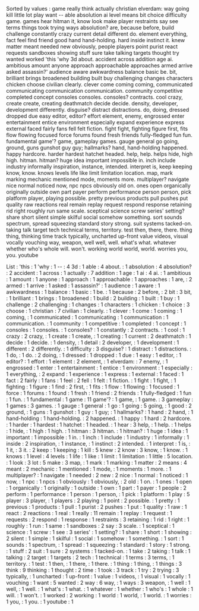 Sorted by values :
game really think actually christian elverdam: way going kill little lot play want -- able absolution ai level means bit choice difficulty game. games hear hitman it, know look make player restraints say see terms things took trying ways absolution? are, because before, build challenge constantly crazy current detail different do. element everything, fact feel find friend good hand hand-holding. hard inside instinct it. knew matter meant needed new obviously, people players point purist react requests sandboxes showing stuff sure take talking targets thought try wanted worked 'this 'why 3d about. accident across addition age ai. ambitious amount anyone approach approachable approaches armed arrive asked assassin?' audience aware awkwardness balance basic be. bit, brilliant brings broadened building built buy challenging changes characters chicken choose civilian clearly. clever come coming coming, communicated communicating communication communication. community competitive completed concept consoles consoles. consoles? contracts. cool crazy, create create, creating deathmatch decide decide. density, developer, development differently. disguise? distract distractions. do, doing, dressed dropped due easy editor, editor? effort element, enemy, engrossed enter entertainment entice environment especially expand experience express external faced fairly fans fell felt fiction. fight fight, fighting figure first, fits flow flowing focused force forums found fresh friends fully-fledged fun fun. fundamental game'? game, gameplay games. gauge general go going, ground, guns gunshot guy guy; hallmarks? hand, hand-holding happened. happy hardcore. harder hardest hatchet headed. help, help. helps hide, high high. hitman. hitman? huge idea important impossible in. inch include industry informally inspiration, instance, intended. interpret is, keep keeping know, know. knows levels life like limit limitation location. map, mark marking mechanic mentioned mode, moments more. multiplayer? navigate nice normal noticed now, npc npcs obviously old on. ones open organically originally outside own part payer perform performance person person, pick platform player, playing possible. pretty previous products pull pushes put quality raw reactions real remain replay request respond response retaining rid right roughly run same scale. sceptical science screw series' setting? share short silent simple skilful social somehow something. sort sounds spectrum, spread squeezing standard story strong. suit systems tacked-on. taking talk target tech technical terms, territory. test then, there, there. thing thing, thinking time track typically, uncharted up-front value videos, visual vocally vouching way, weapon, well well, well. what's what. whatever whether who's whole will. won't. working world world, world. worries you, you. youtube 

List :
'this : 1
'why : 1
-- : 4
3d : 1
able : 4
about. : 1
absolution : 4
absolution? : 2
accident : 1
across : 1
actually : 7
addition : 1
age : 1
ai : 4
ai. : 1
ambitious : 1
amount : 1
anyone : 1
approach : 1
approachable : 1
approaches : 1
are, : 2
armed : 1
arrive : 1
asked : 1
assassin?' : 1
audience : 1
aware : 1
awkwardness : 1
balance : 1
basic : 1
be. : 1
because : 2
before, : 2
bit : 3
bit, : 1
brilliant : 1
brings : 1
broadened : 1
build : 2
building : 1
built : 1
buy : 1
challenge : 2
challenging : 1
changes : 1
characters : 1
chicken : 1
choice : 3
choose : 1
christian : 7
civilian : 1
clearly. : 1
clever : 1
come : 1
coming : 1
coming, : 1
communicated : 1
communicating : 1
communication : 1
communication. : 1
community : 1
competitive : 1
completed : 1
concept : 1
consoles : 1
consoles. : 1
consoles? : 1
constantly : 2
contracts. : 1
cool : 1
crazy : 2
crazy, : 1
create : 1
create, : 1
creating : 1
current : 2
deathmatch : 1
decide : 1
decide. : 1
density, : 1
detail : 2
developer, : 1
development : 1
different : 2
differently. : 1
difficulty : 3
disguise? : 1
distract : 1
distractions. : 1
do, : 1
do. : 2
doing, : 1
dressed : 1
dropped : 1
due : 1
easy : 1
editor, : 1
editor? : 1
effort : 1
element : 2
element, : 1
elverdam: : 7
enemy, : 1
engrossed : 1
enter : 1
entertainment : 1
entice : 1
environment : 1
especially : 1
everything, : 2
expand : 1
experience : 1
express : 1
external : 1
faced : 1
fact : 2
fairly : 1
fans : 1
feel : 2
fell : 1
felt : 1
fiction. : 1
fight : 1
fight, : 1
fighting : 1
figure : 1
find : 2
first, : 1
fits : 1
flow : 1
flowing : 1
focused : 1
force : 1
forums : 1
found : 1
fresh : 1
friend : 2
friends : 1
fully-fledged : 1
fun : 1
fun. : 1
fundamental : 1
game : 11
game'? : 1
game, : 1
game. : 3
gameplay : 1
games : 3
games. : 1
gauge : 1
general : 1
go : 1
going : 5
going, : 1
good : 2
ground, : 1
guns : 1
gunshot : 1
guy : 1
guy; : 1
hallmarks? : 1
hand : 2
hand, : 1
hand-holding : 1
hand-holding. : 2
happened. : 1
happy : 1
hard : 2
hardcore. : 1
harder : 1
hardest : 1
hatchet : 1
headed. : 1
hear : 3
help, : 1
help. : 1
helps : 1
hide, : 1
high : 1
high. : 1
hitman : 3
hitman. : 1
hitman? : 1
huge : 1
idea : 1
important : 1
impossible : 1
in. : 1
inch : 1
include : 1
industry : 1
informally : 1
inside : 2
inspiration, : 1
instance, : 1
instinct : 2
intended. : 1
interpret : 1
is, : 1
it, : 3
it. : 2
keep : 1
keeping : 1
kill : 5
knew : 2
know : 3
know, : 1
know. : 1
knows : 1
level : 4
levels : 1
life : 1
like : 1
limit : 1
limitation : 1
little : 5
location. : 1
look : 3
lot : 5
make : 3
map, : 1
mark : 1
marking : 1
matter : 2
means : 4
meant : 2
mechanic : 1
mentioned : 1
mode, : 1
moments : 1
more. : 1
multiplayer? : 1
navigate : 1
needed : 2
new : 2
nice : 1
normal : 1
noticed : 1
now, : 1
npc : 1
npcs : 1
obviously : 1
obviously, : 2
old : 1
on. : 1
ones : 1
open : 1
organically : 1
originally : 1
outside : 1
own : 1
part : 1
payer : 1
people : 2
perform : 1
performance : 1
person : 1
person, : 1
pick : 1
platform : 1
play : 5
player : 3
player, : 1
players : 2
playing : 1
point : 2
possible. : 1
pretty : 1
previous : 1
products : 1
pull : 1
purist : 2
pushes : 1
put : 1
quality : 1
raw : 1
react : 2
reactions : 1
real : 1
really : 11
remain : 1
replay : 1
request : 1
requests : 2
respond : 1
response : 1
restraints : 3
retaining : 1
rid : 1
right : 1
roughly : 1
run : 1
same : 1
sandboxes : 2
say : 3
scale. : 1
sceptical : 1
science : 1
screw : 1
see : 3
series' : 1
setting? : 1
share : 1
short : 1
showing : 2
silent : 1
simple : 1
skilful : 1
social : 1
somehow : 1
something. : 1
sort : 1
sounds : 1
spectrum, : 1
spread : 1
squeezing : 1
standard : 1
story : 1
strong. : 1
stuff : 2
suit : 1
sure : 2
systems : 1
tacked-on. : 1
take : 2
taking : 1
talk : 1
talking : 2
target : 1
targets : 2
tech : 1
technical : 1
terms : 3
terms, : 1
territory. : 1
test : 1
then, : 1
there, : 1
there. : 1
thing : 1
thing, : 1
things : 3
think : 9
thinking : 1
thought : 2
time : 1
took : 3
track : 1
try : 2
trying : 3
typically, : 1
uncharted : 1
up-front : 1
value : 1
videos, : 1
visual : 1
vocally : 1
vouching : 1
want : 5
wanted : 2
way : 6
way, : 1
ways : 3
weapon, : 1
well : 1
well, : 1
well. : 1
what's : 1
what. : 1
whatever : 1
whether : 1
who's : 1
whole : 1
will. : 1
won't. : 1
worked : 2
working : 1
world : 1
world, : 1
world. : 1
worries : 1
you, : 1
you. : 1
youtube : 1
